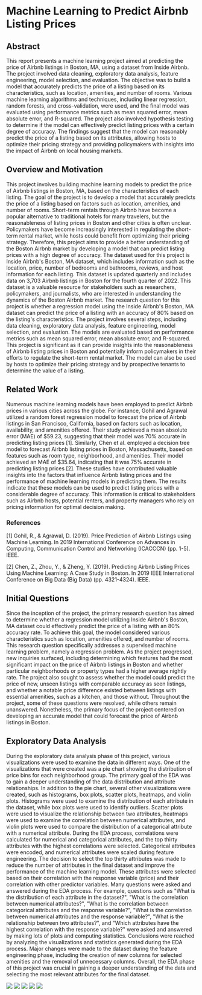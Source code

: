 # Machine Learning to Predict Airbnb Listing Prices

## Abstract

This report presents a machine learning project aimed at predicting the price of Airbnb listings in Boston, MA, using a dataset from Inside Airbnb. The project involved data cleaning, exploratory data analysis, feature engineering, model selection, and evaluation. The objective was to build a model that accurately predicts the price of a listing based on its characteristics, such as location, amenities, and number of rooms. Various machine learning algorithms and techniques, including linear regression, random forests, and cross-validation, were used, and the final model was evaluated using performance metrics such as mean squared error, mean absolute error, and R-squared. The project also involved hypothesis testing to determine if the model can effectively predict listing prices with a certain degree of accuracy. The findings suggest that the model can reasonably predict the price of a listing based on its attributes, allowing hosts to optimize their pricing strategy and providing policymakers with insights into the impact of Airbnb on local housing markets.

## Overview and Motivation

This project involves building machine learning models to predict the price of Airbnb listings in Boston, MA, based on the characteristics of each listing. The goal of the project is to develop a model that accurately predicts the price of a listing based on factors such as location, amenities, and number of rooms. Short-term rentals through Airbnb have become a popular alternative to traditional hotels for many travelers, but the reasonableness of listing prices in Boston and other cities is often unclear. Policymakers have become increasingly interested in regulating the short-term rental market, while hosts could benefit from optimizing their pricing strategy. Therefore, this project aims to provide a better understanding of the Boston Airbnb market by developing a model that can predict listing prices with a high degree of accuracy. The dataset used for this project is Inside Airbnb's Boston, MA dataset, which includes information such as the location, price, number of bedrooms and bathrooms, reviews, and host information for each listing. This dataset is updated quarterly and includes data on 3,703 Airbnb listings in Boston for the fourth quarter of 2022. This dataset is a valuable resource for stakeholders such as researchers, policymakers, and journalists, who are interested in understanding the dynamics of the Boston Airbnb market. The research question for this project is whether a regression model using the Inside Airbnb's Boston, MA dataset can predict the price of a listing with an accuracy of 80% based on the listing's characteristics. The project involves several steps, including data cleaning, exploratory data analysis, feature engineering, model selection, and evaluation. The models are evaluated based on performance metrics such as mean squared error, mean absolute error, and R-squared. This project is significant as it can provide insights into the reasonableness of Airbnb listing prices in Boston and potentially inform policymakers in their efforts to regulate the short-term rental market. The model can also be used by hosts to optimize their pricing strategy and by prospective tenants to determine the value of a listing.

## Related Work

Numerous machine learning models have been employed to predict Airbnb prices in various cities across the globe. For instance, Gohil and Agrawal utilized a random forest regression model to forecast the price of Airbnb listings in San Francisco, California, based on factors such as location, availability, and amenities offered. Their study achieved a mean absolute error (MAE) of \$59.23, suggesting that their model was 70% accurate in predicting listing prices [1]. Similarly, Chen et al. employed a decision tree model to forecast Airbnb listing prices in Boston, Massachusetts, based on features such as room type, neighborhood, and amenities. Their model achieved an MAE of \$35.64, indicating that it was 75% accurate in predicting listing prices [2]. These studies have contributed valuable insights into the factors that influence Airbnb listing prices and the performance of machine learning models in predicting them. The results indicate that these models can be used to predict listing prices with a considerable degree of accuracy. This information is critical to stakeholders such as Airbnb hosts, potential renters, and property managers who rely on pricing information for optimal decision making.

### References

[1] Gohil, R., & Agrawal, D. (2019). Price Prediction of Airbnb Listings using Machine Learning. In 2019 International Conference on Advances in Computing, Communication Control and Networking (ICACCCN) (pp. 1-5). IEEE.

[2] Chen, Z., Zhou, Y., & Zheng, Y. (2019). Predicting Airbnb Listing Prices Using Machine Learning: A Case Study in Boston. In 2019 IEEE International Conference on Big Data (Big Data) (pp. 4321-4324). IEEE.

## Initial Questions

Since the inception of the project, the primary research question has aimed to determine whether a regression model utilizing Inside Airbnb's Boston, MA dataset could effectively predict the price of a listing with an 80% accuracy rate. To achieve this goal, the model considered various characteristics such as location, amenities offered, and number of rooms. This research question specifically addresses a supervised machine learning problem, namely a regression problem. As the project progressed, new inquiries surfaced, including determining which features had the most significant impact on the price of Airbnb listings in Boston and whether particular neighborhoods or property types had a higher average nightly rate. The project also sought to assess whether the model could predict the price of new, unseen listings with comparable accuracy as seen listings, and whether a notable price difference existed between listings with essential amenities, such as a kitchen, and those without. Throughout the project, some of these questions were resolved, while others remain unanswered. Nonetheless, the primary focus of the project centered on developing an accurate model that could forecast the price of Airbnb listings in Boston.

## Exploratory Data Analysis

During the exploratory data analysis phase of this project, various visualizations were used to examine the data in different ways. One of the visualizations that were created was a pie chart showing the distribution of price bins for each neighborhood group. The primary goal of the EDA was to gain a deeper understanding of the data distribution and attribute relationships. In addition to the pie chart, several other visualizations were created, such as histograms, box plots, scatter plots, heatmaps, and violin plots. Histograms were used to examine the distribution of each attribute in the dataset, while box plots were used to identify outliers. Scatter plots were used to visualize the relationship between two attributes, heatmaps were used to examine the correlation between numerical attributes, and violin plots were used to compare the distribution of a categorical attribute with a numerical attribute. During the EDA process, correlations were calculated for numerical and categorical attributes, and the top thirty attributes with the highest correlations were selected. Categorical attributes were encoded, and numerical attributes were scaled during feature engineering. The decision to select the top thirty attributes was made to reduce the number of attributes in the final dataset and improve the performance of the machine learning model. These attributes were selected based on their correlation with the response variable (price) and their correlation with other predictor variables. Many questions were asked and answered during the EDA process. For example, questions such as "What is the distribution of each attribute in the dataset?", "What is the correlation between numerical attributes?", "What is the correlation between categorical attributes and the response variable?", "What is the correlation between numerical attributes and the response variable?", "What is the relationship between two attributes?", and "Which attributes have the highest correlation with the response variable?" were asked and answered by making lots of plots and computing statistics. Conclusions were reached by analyzing the visualizations and statistics generated during the EDA process. Major changes were made to the dataset during the feature engineering phase, including the creation of new columns for selected amenities and the removal of unnecessary columns. Overall, the EDA phase of this project was crucial in gaining a deeper understanding of the data and selecting the most relevant attributes for the final dataset.

![](https://github.com/argrabowski/CS_539_Final_Project/blob/main/src/images/vis_one.png)
![](https://github.com/argrabowski/CS_539_Final_Project/blob/main/src/images/vis_two.png)
![](https://github.com/argrabowski/CS_539_Final_Project/blob/main/src/images/vis_three.png)
![](https://github.com/argrabowski/CS_539_Final_Project/blob/main/src/images/vis_four.png)
![](https://github.com/argrabowski/CS_539_Final_Project/blob/main/src/images/vis_five.png)
